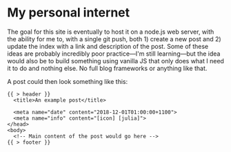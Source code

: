 # My personal internet

The goal for this site is eventually to host it on a node.js web server, with the ability for me to, with a single git push, both 1) create a new post and 2) update the index with a link and description of the post. Some of these ideas are probably incredibly poor practice—I'm still learning—but the idea would also be to build something using vanilla JS that only does what I need it to do and nothing else. No full blog frameworks or anything like that.

A post could then look something like this:

    {{ > header }}
      <title>An example post</title>

      <meta name="date" content="2018-12-01T01:00:00+1100">
      <meta name="info" content="[icon] [julia]">
    </head>
    <body>
      <!-- Main content of the post would go here -->
    {{ > footer }}
